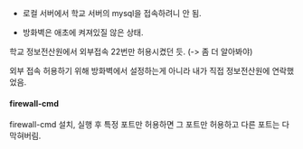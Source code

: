 


- 로컬 서버에서 학교 서버의 mysql을 접속하려니 안 됨. 

- 방화벽은 애초에 켜져있질 않은 상태.

학교 정보전산원에서 외부접속 22번만 허용시켰던 듯. 
(-> 좀 더 알아봐야)

외부 접속 허용하기 위해 방화벽에서 설정하는게 아니라 내가 직접 정보전산원에 연락했었음.

#### firewall-cmd
firewall-cmd 설치, 실행 후 특정 포트만 허용하면 그 포트만 허용하고 다른 포트는 다 막혀버림.
